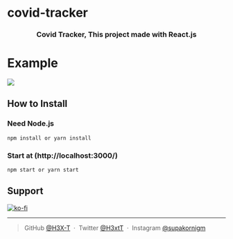 # covid-tracker

<h3 align="center">Covid Tracker, This project made with React.js</h3>

# Example

![](https://cdn.discordapp.com/attachments/925063485556150292/951500866769264750/unknown.png)

## How to Install

### Need Node.js

```
npm install or yarn install
```

### Start at (http://localhost:3000/)

```
npm start or yarn start
```

## Support

[![ko-fi](https://ko-fi.com/img/githubbutton_sm.svg)](https://ko-fi.com/L4L6ARTNW)

---

> GitHub [@H3X-T](https://github.com/H3X-T) &nbsp;&middot;&nbsp;
> Twitter [@H3xtT](https://twitter.com/H3xtT) &nbsp;&middot;&nbsp;
> Instagram [@supakornigm](https://instagram.com/supakornigm)
